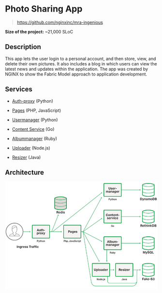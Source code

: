# Photo Sharing App

> <https://github.com/nginxinc/mra-ingenious>

**Size of the project:** ~21,000 SLoC

## Description

This app lets the user login to a personal account, and then store, view, and delete their own pictures. It also includes a blog in which users can view the latest news and updates within the application. The app was created by NGINX to show the Fabric Model approach to application development.

## Services
- [Auth-proxy](https://github.com/nginxinc/mra-auth-proxy) (Python)

- [Pages](https://github.com/nginxinc/mra-pages/) (PHP, JavaScript)


- [Usermanager](https://github.com/nginxinc/mra-user-manager/) (Python)


- [Content Service](https://github.com/nginxinc/mra-content-service/) (Go)


- [Albummanager](https://github.com/nginxinc/mra-album-manager/) (Ruby)


- [Uploader](https://github.com/nginxinc/mra-photouploader/) (Node.js)


- [Resizer](https://github.com/nginxinc/mra-photoresizer/) (Java)


## Architecture
![](images/photo-sharing-app-architecture.png)
